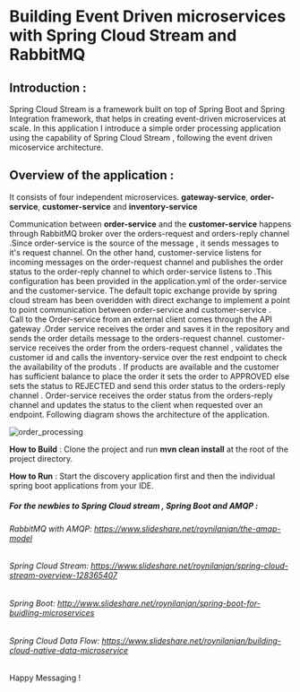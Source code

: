# Building Event Driven microservices with Spring Cloud Stream and RabbitMQ

## Introduction :

Spring Cloud Stream is a framework built on top of Spring Boot and Spring Integration framework,  that helps in creating event-driven microservices at scale.
In this application I introduce a simple order processing application using the capability of Spring Cloud Stream , following the  event driven micoservice architecture. 
## Overview of the application : 
It consists of four independent microservices. 
**gateway-service**,
**order-service**,
**customer-service** and 
**inventory-service**

Communication between **order-service** and the **customer-service** happens through RabbitMQ broker over the orders-request and orders-reply channel .Since order-service is the source of the message ,
it sends messages to it's request channel. On the other hand, customer-service
listens for incoming messages on the order-request channel and publishes the order status to the order-reply channel to which order-service listens to .This configuration has been provided in the application.yml of the order-service and the customer-service.  The default topic exchange provide by  spring cloud stream has been overidden with direct exchange to implement a point to point communication between order-service and customer-service .  
Call to the Order-service from an external client comes through the API gateway .Order service receives the order and saves it in the repository and sends the order details message to the orders-request channel. customer-service receives the order from the orders-request channel , validates the customer id and calls the inventory-service over the rest endpoint to check the availability of the produts . If products are available and the customer has sufficient balance to place the order it sets the order to APPROVED else sets the status to REJECTED and send this order status to the orders-reply channel . Order-service receives the order status from the orders-reply channel and updates the status to the client when requested over an endpoint. Following diagram shows the architecture of the application.


![order_processing](https://user-images.githubusercontent.com/9249786/52193963-c56d3a80-2877-11e9-9a82-33498f05c037.png)


**How to Build** : Clone the project and run **mvn clean install** at the root of the project directory.


**How to Run**   : Start the discovery application first and then the individual spring boot applications from your IDE.

##### For the newbies to Spring Cloud stream , Spring Boot and AMQP :

###### RabbitMQ with AMQP: https://www.slideshare.net/roynilanjan/the-amqp-model
###### Spring Cloud Stream: https://www.slideshare.net/roynilanjan/spring-cloud-stream-overview-128365407
###### Spring Boot: http://www.slideshare.net/roynilanjan/spring-boot-for-buidling-microservices
###### Spring Cloud Data Flow: https://www.slideshare.net/roynilanjan/building-cloud-native-data-microservice

Happy Messaging !
